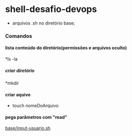 # shell-desafio-devops

* arquivos .sh no diretório base;


### Comandos

#### lista conteúdo do diretório(permissões e arquivos oculto)
*ls -la

##### criar diretório
*mkdir

#### criar aquivo
* touch nomeDoArquivo

#### pega parâmetros com "read"
[base/input-usuario.sh](base/input-usuario.sh)





